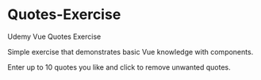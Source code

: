# Quotes-Exercise

Udemy Vue Quotes Exercise

Simple exercise that demonstrates basic Vue knowledge with components.

Enter up to 10 quotes you like and click to remove unwanted quotes.
